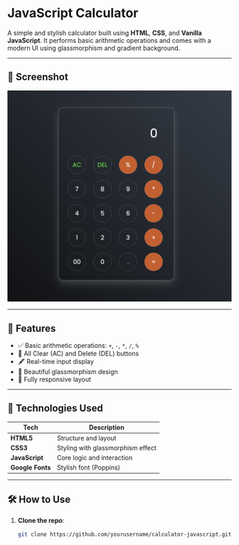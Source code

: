 #  JavaScript Calculator

A simple and stylish calculator built using **HTML**, **CSS**, and **Vanilla JavaScript**. It performs basic arithmetic operations and comes with a modern UI using glassmorphism and gradient background.

---

## 📸 Screenshot

<!-- If your screenshot is saved inside the project, like `assets/calculator.png` -->
![Calculator Preview](./assets/calculatorScreenshot.png)

---

## 🚀 Features

- ✅ Basic arithmetic operations: `+`, `-`, `*`, `/`, `%`
- 🔄 All Clear (AC) and Delete (DEL) buttons
- 🖋️ Real-time input display
- 🧊 Beautiful glassmorphism design
- 📱 Fully responsive layout

---

## 🧪 Technologies Used

| Tech         | Description                     |
|--------------|---------------------------------|
| **HTML5**    | Structure and layout            |
| **CSS3**     | Styling with glassmorphism effect |
| **JavaScript** | Core logic and interaction     |
| **Google Fonts** | Stylish font (Poppins)       |

---

## 🛠️ How to Use

1. **Clone the repo**:
   ```bash
   git clone https://github.com/yourusername/calculator-javascript.git
